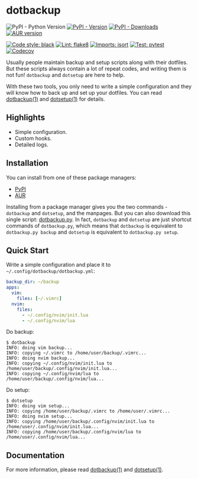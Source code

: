 # dotbackup

![PyPI - Python Version](https://img.shields.io/pypi/pyversions/dotbackup)
[![PyPI - Version](https://img.shields.io/pypi/v/dotbackup)](https://pypi.org/project/dotbackup)
[![PyPI - Downloads](https://img.shields.io/pypi/dm/dotbackup)](https://pypi.org/project/dotbackup)
[![AUR version](https://img.shields.io/aur/version/dotbackup)](https://aur.archlinux.org/packages/dotbackup)

[![Code style: black](https://img.shields.io/badge/code%20style-black-000000.svg)](https://github.com/psf/black)
[![Lint: flake8](https://img.shields.io/badge/lint-flake8-blueviolet)](https://github.com/PyCQA/flake8)
[![Imports: isort](https://img.shields.io/badge/%20imports-isort-%231674b1)](https://pycqa.github.io/isort)
[![Test: pytest](https://img.shields.io/badge/test-pytest-orange)](https://pytest.org)
[![Codecov](https://codecov.io/gh/jaxvanyang/dotbackup/graph/badge.svg)](https://codecov.io/gh/jaxvanyang/dotbackup)

Usually people maintain backup and setup scripts along with their dotfiles. But
these scripts always contain a lot of repeat codes, and writing them is not fun!
`dotbackup` and `dotsetup` are here to help.

With these two tools, you only need to write a simple configuration and they
will know how to back up and set up your dotfiles. You can read [dotbackup(1)](dotbackup.1.adoc)
and [dotsetup(1)](dotsetup.1.adoc) for details.

## Highlights

- Simple configuration.
- Custom hooks.
- Detailed logs.

## Installation

You can install from one of these package managers:

- [PyPI](https://pypi.org/project/dotbackup)
- [AUR](https://aur.archlinux.org/packages/dotbackup)

Installing from a package manager gives you the two commands - `dotbackup` and
`dotsetup`, and the manpages. But you can also download this single script:
[dotbackup.py](./src/dotbackup.py). In fact, `dotbackup` and `dotsetup` are just
shortcut commands of `dotbackup.py`, which means that `dotbackup` is equivalent
to `dotbackup.py backup` and `dotsetup` is equivalent to `dotbackup.py setup`.

## Quick Start

Write a simple configuration and place it to `~/.config/dotbackup/dotbackup.yml`:

```yml
backup_dir: ~/backup
apps:
  vim:
    files: [~/.vimrc]
  nvim:
    files:
      - ~/.config/nvim/init.lua
      - ~/.config/nvim/lua
```

Do backup:

```console
$ dotbackup
INFO: doing vim backup...
INFO: copying ~/.vimrc to /home/user/backup/.vimrc...
INFO: doing nvim backup...
INFO: copying ~/.config/nvim/init.lua to /home/user/backup/.config/nvim/init.lua...
INFO: copying ~/.config/nvim/lua to /home/user/backup/.config/nvim/lua...
```

Do setup:

```console
$ dotsetup
INFO: doing vim setup...
INFO: copying /home/user/backup/.vimrc to /home/user/.vimrc...
INFO: doing nvim setup...
INFO: copying /home/user/backup/.config/nvim/init.lua to /home/user/.config/nvim/init.lua...
INFO: copying /home/user/backup/.config/nvim/lua to /home/user/.config/nvim/lua...
```

## Documentation

For more information, please read [dotbackup(1)](dotbackup.1.adoc) and [dotsetup(1)](dotsetup.1.adoc).
